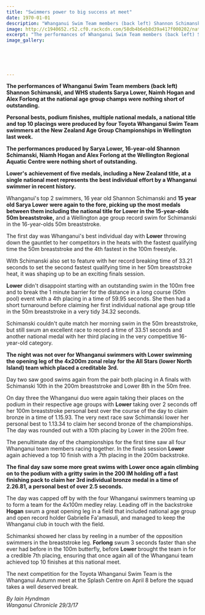 ```yaml
---
title: "Swimmers power to big success at meet"
date: 1970-01-01
description: "Whanganui Swim Team members (back left) Shannon Schimanski & WHS students Sarya Lower, Naimh Hogan & Alex Forlong at the national age group champs.."
image: http://c1940652.r52.cf0.rackcdn.com/58db4b6eb8d39a417f000202/national-age-group-champs-March-2017.jpg
excerpt: "The performances of Whanganui Swim Team members (back left) Shannon Schimanski, Sarya Lower, Naimh Hogan and Alex Forlong at the national age group champs were nothing short of outstanding."
image_gallery:
    
    
    
    
    
---
```


<p><strong>The performances of Whanganui Swim Team members (back left) Shannon Schimanski, and WHS students Sarya Lower, Naimh Hogan and Alex Forlong at the national age group champs were nothing short of outstanding.</strong></p>
<p><strong>Personal bests, podium finishes, multiple national medals, a national title and top 10 placings were produced by four Toyota Whanganui Swim Team swimmers at the New Zealand Age Group Championships in Wellington last week.</strong></p>
<p><strong>The performances produced by Sarya Lower, 16-year-old Shannon Schimanski, Niamh Hogan and Alex Forlong at the Wellington Regional Aquatic Centre were nothing short of outstanding.</strong></p>
<p><strong>Lower's</strong> <strong>achievement of five medals, including a New Zealand title, at a single national meet represents the best individual effort by a Whanganui swimmer in recent history.</strong></p>
<p><strong></strong>Whanganui's top 2 swimmers, 16 year old Shannon Schimanski and <strong>15 year old Sarya Lower</strong> <strong>were again to the fore, picking up the most medals between them including the national title for Lower in the 15-year-olds 50m breaststroke,</strong> and a Wellington age group record swim for Schimanski in the 16-year-olds 50m breaststroke.</p>
<p>The first day was Whanganui's best individual day with <strong>Lower</strong> throwing down the gauntlet to her competitors in the heats with the fastest qualifying time the 50m breaststroke and the 4th fastest in the 100m freestyle.</p>
<p>With Schimanski also set to feature with her record breaking time of 33.21 seconds to set the second fastest qualifying time in her 50m breaststroke heat, it was shaping up to be an exciting finals session.</p>
<p><strong>Lower</strong> didn't disappoint starting with an outstanding swim in the 100m free and to break the 1 minute barrier for the distance in a long course (50m pool) event with a 4th placing in a time of 59.95 seconds. She then had a short turnaround before claiming her first individual national age group title in the 50m breaststroke in a very tidy 34.32 seconds.</p>
<p>Schimanski couldn't quite match her morning swim in the 50m breaststroke, but still swum an excellent race to record a time of 33.51 seconds and another national medal with her third placing in the very competitive 16-year-old category.</p>
<p><strong>The night was not over for Whanganui swimmers with Lower swimming the opening leg of the 4x200m zonal relay for the All Stars (lower North Island) team which placed a creditable 3rd.</strong></p>
<p>Day two saw good swims again from the pair both placing in A finals with Schimanski 10th in the 200m breaststroke and Lower 8th in the 50m free.</p>
<p>On day three the Whanganui duo were again taking their places on the podium in their respective age groups with <strong>Lower</strong> taking over 2 seconds off her 100m breaststroke personal best over the course of the day to claim bronze in a time of 1.15.93. The very next race saw Schimanski lower her personal best to 1.13.34 to claim her second bronze of the championships. The day was rounded out with a 10th placing by Lower in the 200m free.</p>
<p>The penultimate day of the championships for the first time saw all four Whanganui team members racing together. In the finals session <strong>Lower</strong> again achieved a top 10 finish with a 7th placing in the 200m backstroke.</p>
<p><strong>The final day saw some more great swims with Lower once again climbing on to the podium with a gritty swim in the 200 IM holding off a fast finishing pack to claim her 3rd individual bronze medal in a time of 2.26.81, a personal best of over 2.5 seconds.</strong></p>
<p>The day was capped off by with the four Whanganui swimmers teaming up to form a team for the 4x100m medley relay. Leading off in the backstroke <strong>Hogan</strong> swum a great opening leg in a field that included national age group and open record holder Gabrielle Fa'amasuli, and managed to keep the Whanganui club in touch with the field.</p>
<p>Schimanksi showed her class by reeling in a number of the opposition swimmers in the breaststroke leg. <strong>Forlong</strong> swum 3 seconds faster than she ever had before in the 100m butterfly, before <strong>Lower</strong> brought the team in for a credible 7th placing, ensuring that once again all of the Whanganui team achieved top 10 finishes at this national meet.</p>
<p>The next competition for the Toyota Whanganui Swim Team is the Whanganui Autumn meet at the Splash Centre on April 8 before the squad takes a well deserved break.</p>
<p class="clear syndicator"><em>By Iain Hyndman</em><br /><em>Wanganui Chronicle 29/3/17&nbsp;</em></p>


